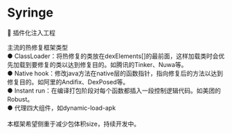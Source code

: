 # Syringe
📌  插件化注入工程</br>


主流的热修复框架类型</br>
● ClassLoader：将热修复的类放在dexElements[]的最前面，这样加载类时会优先加载到要修复的类以达到修复目的。如腾讯的Tinker、Nuwa等。</br>
● Native hook：修改java方法在native层的函数指针，指向修复后的方法以达到修复目的。如阿里的Andifix、DexPosed等。</br>
● Instant run：在编译打包阶段对每个函数都插入一段控制逻辑代码。如美团的Robust。</br>
● 代理四大组件，如dynamic-load-apk</br>
</br>
 本框架希望侧重于减少包体积size，持续开发中。</br>
